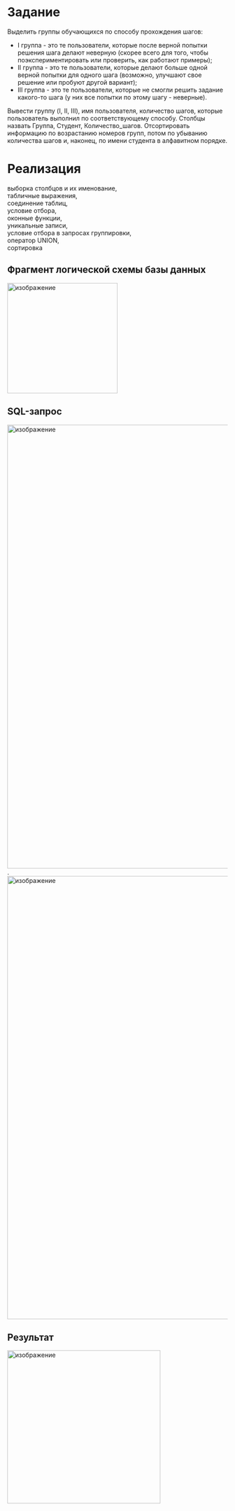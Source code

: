 # Задание

Выделить группы обучающихся по способу прохождения шагов: 

- I группа - это те пользователи, которые после верной попытки решения шага делают неверную (скорее всего для того, чтобы поэкспериментировать или проверить, как работают примеры);  
- II группа - это те пользователи, которые делают больше одной верной попытки для одного шага (возможно, улучшают свое решение или пробуют другой вариант);  
- III группа - это те пользователи, которые не смогли решить задание какого-то шага (у них все попытки по этому шагу - неверные).

Вывести группу (I, II, III), имя пользователя, количество шагов, которые пользователь выполнил по соответствующему способу. Столбцы назвать Группа, Студент, Количество_шагов. Отсортировать информацию по возрастанию номеров групп, потом по убыванию количества шагов и, наконец, по имени студента в алфавитном порядке.

# Реализация
выборка столбцов и их именование,   
табличные выражения,   
соединение таблиц,   
условие отбора,   
оконные функции,   
уникальные записи,   
условие отбора в запросах группировки,   
оператор UNION,   
сортировка

## Фрагмент логической схемы базы данных
<img width="252" alt="изображение" src="https://github.com/NickKulibaba/Interactive_simulator_SQL/assets/115520387/2c546756-feb8-43d7-9017-278f674c8389">  

## SQL-запрос
<img width="1014" alt="изображение" src="https://github.com/NickKulibaba/Interactive_simulator_SQL/assets/115520387/9b2abfaa-dd0d-4085-a90f-9b89ca9938a1">.  
<img width="1013" alt="изображение" src="https://github.com/NickKulibaba/Interactive_simulator_SQL/assets/115520387/765ab91e-e9c6-4247-a551-b95778135aca">

## Результат
<img width="350" alt="изображение" src="https://github.com/NickKulibaba/Interactive_simulator_SQL/assets/115520387/bfc224a3-4ce1-4367-b9e1-82383f8357ea">



